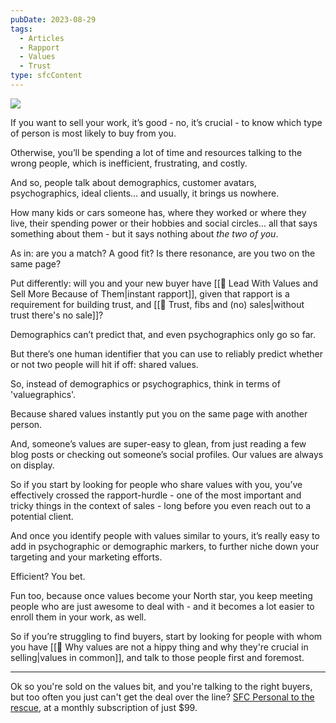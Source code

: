```yaml
---
pubDate: 2023-08-29
tags:
  - Articles
  - Rapport
  - Values
  - Trust
type: sfcContent
---
```


![](SalesFlowCoach.app_Sales-rapport-trust-and-the-values-that-are-always-on-display_MartinStellar.jpeg)

If you want to sell your work, it’s good - no, it’s crucial - to know which type of person is most likely to buy from you.

Otherwise, you’ll be spending a lot of time and resources talking to the wrong people, which is inefficient, frustrating, and costly.

And so, people talk about demographics, customer avatars, psychographics, ideal clients… and usually, it brings us nowhere.

How many kids or cars someone has, where they worked or where they live, their spending power or their hobbies and social circles… all that says something about them - but it says nothing about _the two of you_.

As in: are you a match? A good fit? Is there resonance, are you two on the same page?

Put differently: will you and your new buyer have [[📄 Lead With Values and Sell More Because of Them|instant rapport]], given that rapport is a requirement for building trust, and [[📄 Trust, fibs and (no) sales|without trust there's no sale]]?

Demographics can’t predict that, and even psychographics only go so far.

But there’s one human identifier that you can use to reliably predict whether or not two people will hit if off: shared values.

So, instead of demographics or psychographics, think in terms of 'valuegraphics'.

Because shared values instantly put you on the same page with another person.

And, someone’s values are super-easy to glean, from just reading a few blog posts or checking out someone’s social profiles. Our values are always on display.

So if you start by looking for people who share values with you, you’ve effectively crossed the rapport-hurdle - one of the most important and tricky things in the context of sales - long before you even reach out to a potential client.

And once you identify people with values similar to yours, it’s really easy to add in psychographic or demographic markers, to further niche down your targeting and your marketing efforts.

Efficient? You bet.

Fun too, because once values become your North star, you keep meeting people who are just awesome to deal with - and it becomes a lot easier to enroll them in your work, as well.

So if you’re struggling to find buyers, start by looking for people with whom you have [[📄 Why values are not a hippy thing and why they're crucial in selling|values in common]], and talk to those people first and foremost.

---

Ok so you're sold on the values bit, and you're talking to the right buyers, but too often you just can't get the deal over the line? [SFC Personal to the rescue](https://personal.salesflowcoach.app/), at a monthly subscription of just $99.
